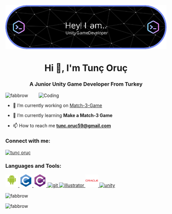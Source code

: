 ![Header](/github-header.png)


<h1 align="center">Hi 👋, I'm Tunç Oruç</h1>
<h3 align="center">A Junior Unity Game Developer From Turkey</h3>
<img align="right" alt="Coding" width="400" src="https://i.giphy.com/2IudUHdI075HL02Pkk.webp">
<p align="left"> <img src="https://komarev.com/ghpvc/?username=fabbrow&label=Profile%20views&color=ff0000&style=flat" alt="fabbrow" /> </p>

- 🔭 I’m currently working on [Match-3-Game](https://github.com/FaBBrow/Match-3-Game)

- 🌱 I’m currently learning **Make a Match-3 Game**

- 📫 How to reach me **tunc.oruc59@gmail.com**

<h3 align="left">Connect with me:</h3>
<p align="left">
<a href="https://linkedin.com/in/tunç oruç" target="blank"><img align="center" src="https://raw.githubusercontent.com/rahuldkjain/github-profile-readme-generator/master/src/images/icons/Social/linked-in-alt.svg" alt="tunç oruç" height="30" width="40" /></a>
</p>

<h3 align="left">Languages and Tools:</h3>
<p align="left"> <a href="https://developer.android.com" target="_blank" rel="noreferrer"> <img src="https://raw.githubusercontent.com/devicons/devicon/master/icons/android/android-original-wordmark.svg" alt="android" width="40" height="40"/> </a> <a href="https://www.cprogramming.com/" target="_blank" rel="noreferrer"> <img src="https://raw.githubusercontent.com/devicons/devicon/master/icons/c/c-original.svg" alt="c" width="40" height="40"/> </a> <a href="https://www.w3schools.com/cs/" target="_blank" rel="noreferrer"> <img src="https://raw.githubusercontent.com/devicons/devicon/master/icons/csharp/csharp-original.svg" alt="csharp" width="40" height="40"/> </a> <a href="https://git-scm.com/" target="_blank" rel="noreferrer"> <img src="https://www.vectorlogo.zone/logos/git-scm/git-scm-icon.svg" alt="git" width="40" height="40"/> </a> <a href="https://www.adobe.com/in/products/illustrator.html" target="_blank" rel="noreferrer"> <img src="https://www.vectorlogo.zone/logos/adobe_illustrator/adobe_illustrator-icon.svg" alt="illustrator" width="40" height="40"/> </a> <a href="https://www.oracle.com/" target="_blank" rel="noreferrer"> <img src="https://raw.githubusercontent.com/devicons/devicon/master/icons/oracle/oracle-original.svg" alt="oracle" width="40" height="40"/> </a> <a href="https://unity.com/" target="_blank" rel="noreferrer"> <img src="https://www.vectorlogo.zone/logos/unity3d/unity3d-icon.svg" alt="unity" width="40" height="40"/> </a> </p>

<p><img align="center" src="https://github-readme-stats.vercel.app/api/top-langs?username=fabbrow&show_icons=true&theme=dark&locale=en&layout=compact" alt="fabbrow" /></p>

<p><img align="center" src="https://github-readme-streak-stats.herokuapp.com/?user=fabbrow&theme=dark" alt="fabbrow" /></p>
